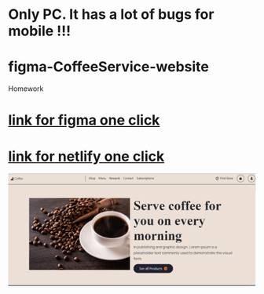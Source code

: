 # Only PC. It has a lot of bugs for mobile !!!

# figma-CoffeeService-website
Homework

# [link for figma one click](https://www.figma.com/file/xzeHv300DqLaQvhrBqHNJE/006-File?node-id=0%3A1)

# [link for netlify one click](https://clever-praline-43a074.netlify.app/)

![image](./website.png)